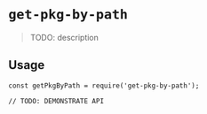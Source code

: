 # `get-pkg-by-path`

> TODO: description

## Usage

```
const getPkgByPath = require('get-pkg-by-path');

// TODO: DEMONSTRATE API
```
